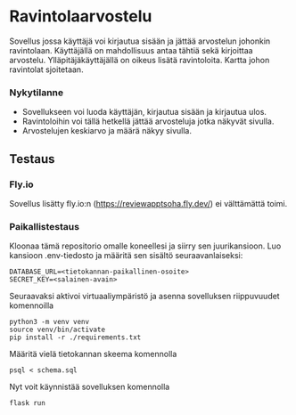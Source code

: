 # Ravintolaarvostelu
Sovellus jossa käyttäjä voi kirjautua sisään ja jättää arvostelun johonkin ravintolaan. Käyttäjällä on mahdollisuus antaa tähtiä sekä kirjoittaa arvostelu. Ylläpitäjäkäyttäjällä on oikeus lisätä ravintoloita. Kartta johon ravintolat sjoitetaan.
### Nykytilanne
- Sovellukseen voi luoda käyttäjän, kirjautua sisään ja kirjautua ulos.
- Ravintoloihin voi tällä hetkellä jättää arvosteluja jotka näkyvät sivulla.
- Arvostelujen keskiarvo ja määrä näkyy sivulla.

## Testaus
### Fly.io
Sovellus lisätty fly.io:n (https://reviewapptsoha.fly.dev/) ei välttämättä toimi.
### Paikallistestaus
Kloonaa tämä repositorio omalle koneellesi ja siirry sen juurikansioon. Luo kansioon .env-tiedosto ja määritä sen sisältö seuraavanlaiseksi:
```
DATABASE_URL=<tietokannan-paikallinen-osoite>
SECRET_KEY=<salainen-avain>
```
Seuraavaksi aktivoi virtuaaliympäristö ja asenna sovelluksen riippuvuudet komennoilla
```
python3 -m venv venv
source venv/bin/activate
pip install -r ./requirements.txt
```
Määritä vielä tietokannan skeema komennolla
```
psql < schema.sql
```
Nyt voit käynnistää sovelluksen komennolla
```
flask run
```
